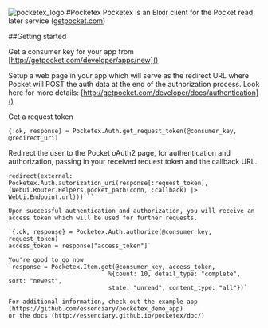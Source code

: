 ![pocketex_logo](http://essenciary.com/public/pocketex2_128.png)
#Pocketex
Pocketex is an Elixir client for the Pocket read later service ([getpocket.com]())


##Getting started

Get a consumer key for your app from [http://getpocket.com/developer/apps/new]()

Setup a web page in your app which will serve as the redirect URL where Pocket
will POST the auth data at the end of the authorization process.
Look here for more details: [http://getpocket.com/developer/docs/authentication]()

Get a request token

`{:ok, response} = Pocketex.Auth.get_request_token(@consumer_key, @redirect_uri)`

Redirect the user to the Pocket oAuth2 page, for authentication and
authorization, passing in your received request token and the callback URL.

```request_token = response[:request_token]
redirect(external: Pocketex.Auth.autorization_uri(response[:request_token], (WebUi.Router.Helpers.pocket_path(conn, :callback) |> WebUi.Endpoint.url)))```

Upon successful authentication and authorization, you will receive an
access token which will be used for further requests.

`{:ok, response} = Pocketex.Auth.authorize(@consumer_key, request_token)
access_token = response["access_token"]`

You're good to go now
`response = Pocketex.Item.get(@consumer_key, access_token,
                            %{count: 10, detail_type: "complete", sort: "newest",
                            state: "unread", content_type: "all"})`

For additional information, check out the example app (https://github.com/essenciary/pocketex_demo_app)
or the docs (http://essenciary.github.io/pocketex/doc/)
